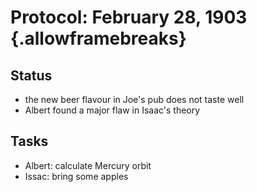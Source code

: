
# Protocol: February 28, 1903 {.allowframebreaks}

## Status

- the new beer flavour in Joe's pub does not taste well
- Albert found a major flaw in Isaac's theory

## Tasks 

- Albert: calculate Mercury orbit
- Issac: bring some apples
